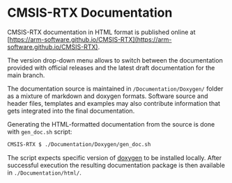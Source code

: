 # CMSIS-RTX Documentation

CMSIS-RTX documentation in HTML format is published online at [https://arm-software.github.io/CMSIS-RTX](https://arm-software.github.io/CMSIS-RTX).

The version drop-down menu allows to switch between the documentation provided with official releases and the latest draft documentation for the main branch.

The documentation source is maintained in `/Documentation/Doxygen/` folder as a mixture of markdown and doxygen formats. Software source and header files, templates and examples may also contribute information that gets integrated into the final documentation.

Generating the HTML-formatted documentation from the source is done with `gen_doc.sh` script:

```sh
CMSIS-RTX $ ./Documentation/Doxygen/gen_doc.sh
```

The script expects specific version of [doxygen](https://www.doxygen.nl/) to be installed locally. After successful execution the resulting documentation package is then available in `./Documentation/html/`.
